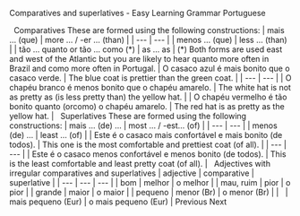 Comparatives and superlatives - Easy Learning Grammar Portuguese
 
 
Comparatives
These are formed using the following constructions:
| mais … (que) | more … / -er … (than) |
| --- | --- |
| menos … (que) | less … (than) |
| tão … quanto or tão … como (\*) | as … as |
(\*) Both forms are used east and west of the Atlantic but you are likely to hear quanto more often in Brazil and como more often in Portugal.
| O casaco azul é mais bonito que o casaco verde. | The blue coat is prettier than the green coat. |
| --- | --- |
| O chapéu branco é menos bonito que o chapéu amarelo. | The white hat is not as pretty as (is less pretty than) the yellow hat. |
| O chapéu vermelho é tão bonito quanto (orcomo) o chapéu amarelo. | The red hat is as pretty as the yellow hat. |
 
Superlatives
These are formed using the following constructions:
| mais … (de) … | most … / -est… (of) |
| --- | --- |
| menos (de) … | least … (of) |
| Este é o casaco mais confortável e mais bonito (de todos). | This one is the most comfortable and prettiest coat (of all). |
| --- | --- |
| Este é o casaco menos confortável e menos bonito (de todos). | This is the least comfortable and least pretty coat (of all). |
 
Adjectives with irregular comparatives and superlatives
| adjective | comparative | superlative |
| --- | --- | --- |
| bom | melhor | o melhor |
| mau, ruim | pior | o pior |
| grande | maior | o maior |
| pequeno | menor (Br) | o menor (Br) |
|   | mais pequeno (Eur) | o mais pequeno (Eur) |
Previous
Next
